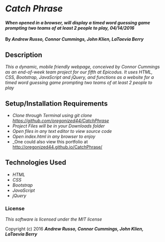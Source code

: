 # _Catch Phrase_

#### _When opened in a browser, will display a timed word guessing game prompting two teams of at least 2 people to play, 04/14/2016_

#### By _**Andrew Russo, Connor Cummings, John Klien, LaTaevia Berry**_

## Description

_This a dynamic, mobile friendly webpage, conceived by Connor Cummings as an end-of-week team project for our fifth at Epicodus. It uses HTML, CSS, Bootstrap, JavaScript and jQuery, and functions as a website for a  timed word guessing game prompting two teams of at least 2 people to play_

## Setup/Installation Requirements

* _Clone through Terminal using git clone https://github.com/oregonized44/CatchPhrase_
* _Project Files will be in your Downloads folder_
* _Open files in any text editor to view source code_
* _Open index.html in any browser to enjoy_
* _One could also view this portfolio at http://oregonized44.github.io/CatchPhrase/

## Technologies Used

* _HTML_
* _CSS_
* _Bootstrap_
* _JavaScript_
* _jQuery_

### License

*This software is licensed under the MIT license*

Copyright (c) 2016 **_Andrew Russo, Connor Cummings, John Klien, LaTaevia Berry_**
